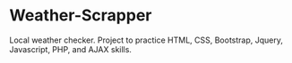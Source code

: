 # Weather-Scrapper
Local weather checker. 
Project to practice HTML, CSS, Bootstrap, Jquery, Javascript, PHP, and AJAX skills.
